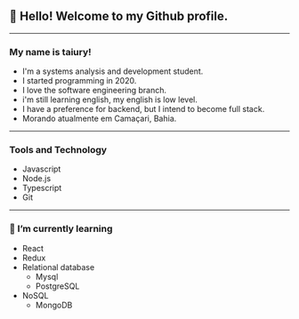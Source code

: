 ## 👋 Hello! Welcome to my Github profile.

----

### My name is taiury!

- I'm a systems analysis and development student.
- I started programming in 2020.
- I love the software engineering branch.
- i'm still learning english, my english is low level.
- I have a preference for backend, but I intend to become full stack.
- Morando atualmente em Camaçari, Bahia.

----

### Tools and Technology

- Javascript
- Node.js
- Typescript
- Git

----

### 🌱 I’m currently learning

- React
- Redux
- Relational database
  - Mysql
  - PostgreSQL
- NoSQL
  - MongoDB 
